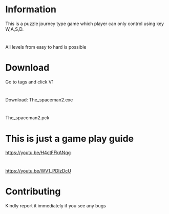 # Information
This is a puzzle journey type game which player can only control using key W,A,S,D. 
#
All levels from easy to hard is possible

# Download
Go to tags and click V1
#
Download:
The_spaceman2.exe
#
The_spaceman2.pck

# This is just a game play guide
https://youtu.be/H4ctFFkANqg
#
https://youtu.be/WV1_PDlzDcU

# Contributing
Kindly report it immediately if you see any bugs
